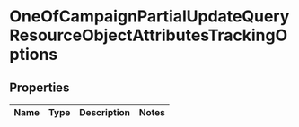 # OneOfCampaignPartialUpdateQueryResourceObjectAttributesTrackingOptions

## Properties
Name | Type | Description | Notes
------------ | ------------- | ------------- | -------------
